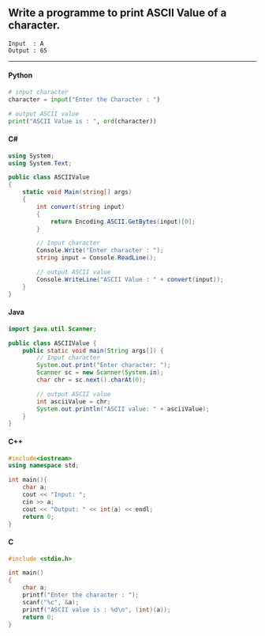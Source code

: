 ## Write a programme to print ASCII Value of a character.

```
Input  : A
Output : 65
```

---

<CodeBlock slots="heading, code" repeat="5" languages="Python, C#, Java, C++, C" />

#### Python

```python
# input character
character = input("Enter the Character : ")

# output ASCII value
print("ASCII Value is : ", ord(character))
```

#### C#

```cs
using System;
using System.Text;

public class ASCIIValue
{
    static void Main(string[] args)
    {
        int convert(string input)
        {
            return Encoding.ASCII.GetBytes(input)[0];
        }

        // Input character
        Console.Write("Enter character : ");
        string input = Console.ReadLine();

        // output ASCII value
        Console.WriteLine("ASCII Value : " + convert(input));
    }
}
```

#### Java

```java
import java.util.Scanner;

public class ASCIIValue {
    public static void main(String args[]) {
        // Input character
        System.out.print("Enter character: ");
        Scanner sc = new Scanner(System.in);
        char chr = sc.next().charAt(0);

        // output ASCII value
        int asciiValue = chr;
        System.out.println("ASCII value: " + asciiValue);
    }
}
```

#### C++

```cpp
#include<iostream>
using namespace std;

int main(){
    char a;
    cout << "Input: ";
    cin >> a;
    cout << "Output: " << int(a) << endl;
    return 0;
}
```


#### C

```c
#include <stdio.h>

int main()
{
    char a;
    printf("Enter the character : ");
    scanf("%c", &a);
    printf("ASCII value is : %d\n", (int)(a));
    return 0;
}
```
